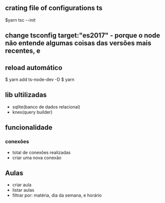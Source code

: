 ## crating file of configurations ts

$yarn tsc --init

## change tsconfig target:"es2017" - porque o node não entende algumas coisas das versões mais recentes, e


## reload automático
$ yarn add ts-node-dev -D 
$ yarn 


## lib ultilizadas
- sqlite(banco de dados relacional)
- knex(query builder)


## funcionalidade 
  ### conexões
  - total de conexões realizadas
  - criar uma nova conexão 
  
  ## Aulas 
  - criar aula
  - listar aulas 
   - filtrar por: matéria, dia da semana, e horário
